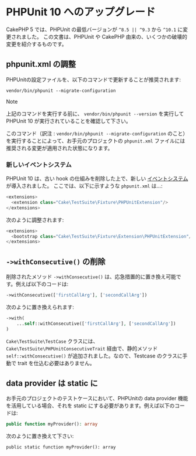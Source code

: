 # PHPUnit 10 へのアップグレード

CakePHP 5 では、PHPUnit の最低バージョンが `^8.5 || ^9.3` から `^10.1` に変更されました。
この文書は、PHPUnit や CakePHP 由来の、いくつかの破壊的変更を紹介するものです。

## phpunit.xml の調整

PHPUnitの設定ファイルを、以下のコマンドで更新することが推奨されます:

    vendor/bin/phpunit --migrate-configuration

> [!NOTE]
> 上記のコマンドを実行する前に、 `vendor/bin/phpunit --version` を実行して PHPUnit 10 が実行されていることを確認して下さい。

このコマンド（訳注 : `vendor/bin/phpunit --migrate-configuration` のこと）を実行することによって、お手元のプロジェクトの `phpunit.xml` ファイルには推奨される変更が適用された状態になります。

### 新しいイベントシステム

PHPUnit 10 は、古い hook の仕組みを削除した上で、新しい [イベントシステム](https://docs.phpunit.de/en/10.5/extending-phpunit.html#extending-the-test-runner) が導入されました。
ここでは、以下に示すような `phpunit.xml` は…:

``` php
<extensions>
  <extension class="Cake\TestSuite\Fixture\PHPUnitExtension"/>
</extensions>
```

次のように調整されます:

``` php
<extensions>
  <bootstrap class="Cake\TestSuite\Fixture\Extension\PHPUnitExtension"/>
</extensions>
```

## `->withConsecutive()` の削除

削除されたメソッド `->withConsecutive()` は、応急措置的に置き換え可能です。例えば以下のコードは:

``` php
->withConsecutive(['firstCallArg'], ['secondCallArg'])
```

次のように置き換えられます:

``` php
->with(
    ...self::withConsecutive(['firstCallArg'], ['secondCallArg'])
)
```

`Cake\TestSuite\TestCase` クラスには、 `Cake\TestSuite\PHPUnitConsecutiveTrait` 経由で、静的メソッド `self::withConsecutive()` が追加されました。なので、Testcase のクラスに手動で trait を仕込む必要はありません。

## data provider は static に

お手元のプロジェクトのテストケースにおいて、PHPUnitの data provider 機能を活用している場合、それを static にする必要があります。例えば以下のコードは:

``` php
public function myProvider(): array
```

次のように置き換えて下さい:

``` text
public static function myProvider(): array
```
